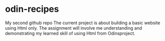 # odin-recipes
My second github repo
The current project is about building a basic website using Html only. The assignment will involve me understanding and demonstrating my learned skill of using Html from Odinsproject.